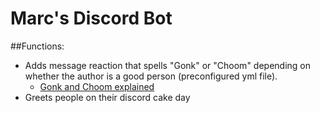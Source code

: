 # Marc's Discord Bot
##Functions:
- Adds message reaction that spells "Gonk" or "Choom" depending on whether the author is a good person (preconfigured
 yml file).
    - [Gonk and Choom explained](https://screenrant.com/cyberpunk-2077-dictionary-glossary-slang-words-definition-gonk/)
- Greets people on their discord cake day
